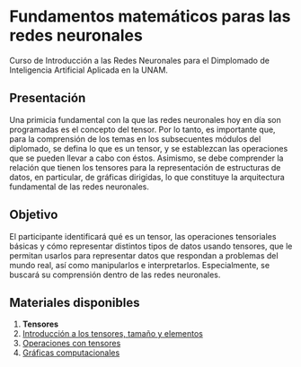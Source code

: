 # Fundamentos matemáticos paras las redes neuronales

Curso de Introducción a las Redes Neuronales para el Dimplomado de Inteligencia Artificial Aplicada en la UNAM.

## Presentación

Una primicia fundamental con la que las redes neuronales hoy en día son programadas es el concepto del tensor. Por lo tanto, es importante que, para la comprensión de los temas en los subsecuentes módulos del diplomado, se defina lo que es un tensor, y se establezcan las operaciones que se pueden llevar a cabo con éstos. Asimismo, se debe comprender la relación que tienen los tensores para la representación de estructuras de datos, en particular, de gráficas dirigidas, lo que constituye la arquitectura fundamental de las redes neuronales.

## Objetivo

El participante identificará qué es un tensor, las operaciones tensoriales básicas y cómo representar distintos tipos de datos usando tensores, que le permitan usarlos para representar datos que respondan a problemas del mundo real, así como manipularlos e interpretarlos. Especialmente, se buscará su comprensión dentro de las redes neuronales.

## Materiales disponibles

1. <b>Tensores</b>
  1. [Introducción a los tensores, tamaño y elementos](https://victormijangosdelacruz.github.io/IntroduccionRedes/blob/main/html/01%20Tensores.html)
  2. [Operaciones con tensores](https://victormijangosdelacruz.github.io/IntroduccionRedes/blob/main/html/02%20Operaciones.html)
  3. [Gráficas computacionales](https://victormijangosdelacruz.github.io/IntroduccionRedes/blob/main/html/03%20ComputationalGraphs.html)
